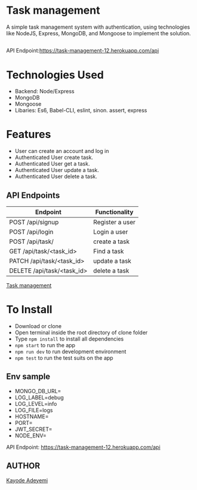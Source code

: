 # Task management

A simple task management system with authentication, using technologies like NodeJS, Express, MongoDB, and Mongoose to implement the solution.

##

API Endpoint:https://task-management-12.herokuapp.com/api

# Technologies Used

- Backend: Node/Express
- MongoDB
- Mongoose
- Libaries: Es6, Babel-CLI, eslint, sinon. assert, express

# Features

- User can create an account and log in
- Authenticated User create task.
- Authenticated User get a task.
- Authenticated User update a task.
- Authenticated User delete a task.

## API Endpoints

| Endpoint                                   | Functionality           |
| ------------------------------------------ | ----------------------- |
| POST /api/signup                           | Register a user         |
| POST /api/login                            | Login a user            |
| POST /api/task/                            | create a task       |
| GET /api/task/\<task_id>                   | Find a task           |
| PATCH /api/task/\<task_id>                 | update a task     |
| DELETE /api/task/\<task_id>                | delete a task     |


[Task management](https://documenter.getpostman.com/view/10646382/TVeiDqke)

# To Install

- Download or clone
- Open terminal inside the root directory of clone folder
- Type `npm install` to install all dependencies
- `npm start` to run the app
- `npm run dev` to run development environment
- `npm test` to run the test suits on the app

## Env sample
- MONGO_DB_URL=
- LOG_LABEL=debug
- LOG_LEVEL=info
- LOG_FILE=logs
- HOSTNAME=
- PORT=
- JWT_SECRET=
- NODE_ENV=

API Endpoint: https://task-management-12.herokuapp.com/api

## AUTHOR

[Kayode Adeyemi](https://github.com/karosi12)
